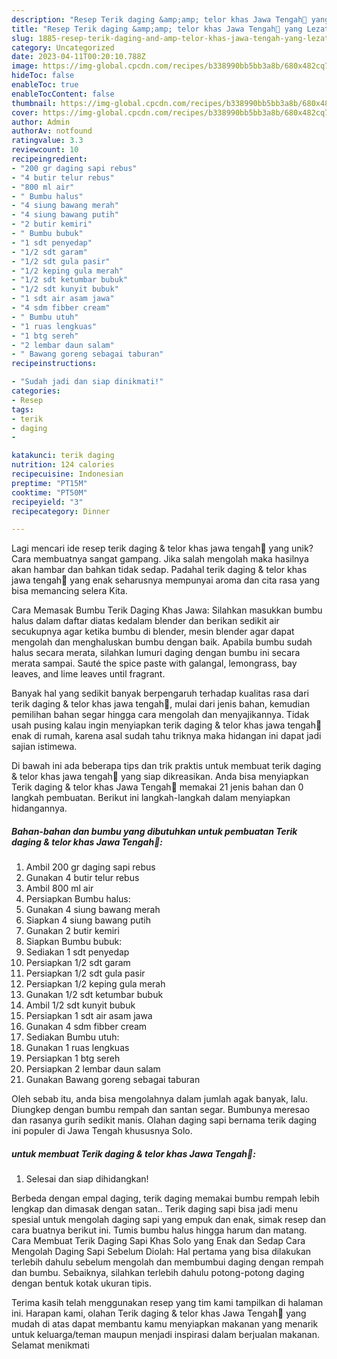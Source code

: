 ```yaml
---
description: "Resep Terik daging &amp;amp; telor khas Jawa Tengah🍂 yang Lezat Sekali"
title: "Resep Terik daging &amp;amp; telor khas Jawa Tengah🍂 yang Lezat Sekali"
slug: 1885-resep-terik-daging-and-amp-telor-khas-jawa-tengah-yang-lezat-sekali
category: Uncategorized
date: 2023-04-11T00:20:10.788Z
image: https://img-global.cpcdn.com/recipes/b338990bb5bb3a8b/680x482cq70/terik-daging-telor-khas-jawa-tengah-foto-resep-utama.jpg
hideToc: false
enableToc: true
enableTocContent: false
thumbnail: https://img-global.cpcdn.com/recipes/b338990bb5bb3a8b/680x482cq70/terik-daging-telor-khas-jawa-tengah-foto-resep-utama.jpg
cover: https://img-global.cpcdn.com/recipes/b338990bb5bb3a8b/680x482cq70/terik-daging-telor-khas-jawa-tengah-foto-resep-utama.jpg
author: Admin
authorAv: notfound
ratingvalue: 3.3
reviewcount: 10
recipeingredient:
- "200 gr daging sapi rebus"
- "4 butir telur rebus"
- "800 ml air"
- " Bumbu halus"
- "4 siung bawang merah"
- "4 siung bawang putih"
- "2 butir kemiri"
- " Bumbu bubuk"
- "1 sdt penyedap"
- "1/2 sdt garam"
- "1/2 sdt gula pasir"
- "1/2 keping gula merah"
- "1/2 sdt ketumbar bubuk"
- "1/2 sdt kunyit bubuk"
- "1 sdt air asam jawa"
- "4 sdm fibber cream"
- " Bumbu utuh"
- "1 ruas lengkuas"
- "1 btg sereh"
- "2 lembar daun salam"
- " Bawang goreng sebagai taburan"
recipeinstructions:

- "Sudah jadi dan siap dinikmati!"
categories:
- Resep
tags:
- terik
- daging
- 

katakunci: terik daging  
nutrition: 124 calories
recipecuisine: Indonesian
preptime: "PT15M"
cooktime: "PT50M"
recipeyield: "3"
recipecategory: Dinner

---
```





Lagi mencari ide resep terik daging &amp; telor khas jawa tengah🍂 yang unik? Cara membuatnya sangat gampang. Jika salah mengolah maka hasilnya akan hambar dan bahkan tidak sedap. Padahal terik daging &amp; telor khas jawa tengah🍂 yang enak seharusnya mempunyai aroma dan cita rasa yang bisa memancing selera Kita.





Cara Memasak Bumbu Terik Daging Khas Jawa: Silahkan masukkan bumbu halus dalam daftar diatas kedalam blender dan berikan sedikit air secukupnya agar ketika bumbu di blender, mesin blender agar dapat mengolah dan menghaluskan bumbu dengan baik. Apabila bumbu sudah halus secara merata, silahkan lumuri daging dengan bumbu ini secara merata sampai. Sauté the spice paste with galangal, lemongrass, bay leaves, and lime leaves until fragrant.

Banyak hal yang sedikit banyak berpengaruh terhadap kualitas rasa dari terik daging &amp; telor khas jawa tengah🍂, mulai dari jenis bahan, kemudian pemilihan bahan segar hingga cara mengolah dan menyajikannya. Tidak usah pusing kalau ingin menyiapkan terik daging &amp; telor khas jawa tengah🍂 enak di rumah, karena asal sudah tahu triknya maka hidangan ini dapat jadi sajian istimewa.






Di bawah ini ada beberapa tips dan trik praktis untuk membuat terik daging &amp; telor khas jawa tengah🍂 yang siap dikreasikan. Anda bisa menyiapkan Terik daging &amp; telor khas Jawa Tengah🍂 memakai 21 jenis bahan dan 0 langkah pembuatan. Berikut ini langkah-langkah dalam menyiapkan hidangannya.

<!--inarticleads1-->

##### Bahan-bahan dan bumbu yang dibutuhkan untuk pembuatan Terik daging &amp; telor khas Jawa Tengah🍂:

1. Ambil 200 gr daging sapi rebus
1. Gunakan 4 butir telur rebus
1. Ambil 800 ml air
1. Persiapkan  Bumbu halus:
1. Gunakan 4 siung bawang merah
1. Siapkan 4 siung bawang putih
1. Gunakan 2 butir kemiri
1. Siapkan  Bumbu bubuk:
1. Sediakan 1 sdt penyedap
1. Persiapkan 1/2 sdt garam
1. Persiapkan 1/2 sdt gula pasir
1. Persiapkan 1/2 keping gula merah
1. Gunakan 1/2 sdt ketumbar bubuk
1. Ambil 1/2 sdt kunyit bubuk
1. Persiapkan 1 sdt air asam jawa
1. Gunakan 4 sdm fibber cream
1. Sediakan  Bumbu utuh:
1. Gunakan 1 ruas lengkuas
1. Persiapkan 1 btg sereh
1. Persiapkan 2 lembar daun salam
1. Gunakan  Bawang goreng sebagai taburan


Oleh sebab itu, anda bisa mengolahnya dalam jumlah agak banyak, lalu. Diungkep dengan bumbu rempah dan santan segar. Bumbunya meresao dan rasanya gurih sedikit manis. Olahan daging sapi bernama terik daging ini populer di Jawa Tengah khususnya Solo. 

<!--inarticleads2-->

#####  untuk membuat Terik daging &amp; telor khas Jawa Tengah🍂:


1. Selesai dan siap dihidangkan!

Berbeda dengan empal daging, terik daging memakai bumbu rempah lebih lengkap dan dimasak dengan satan.. Terik daging sapi bisa jadi menu spesial untuk mengolah daging sapi yang empuk dan enak, simak resep dan cara buatnya berikut ini. Tumis bumbu halus hingga harum dan matang. Cara Membuat Terik Daging Sapi Khas Solo yang Enak dan Sedap Cara Mengolah Daging Sapi Sebelum Diolah: Hal pertama yang bisa dilakukan terlebih dahulu sebelum mengolah dan membumbui daging dengan rempah dan bumbu. Sebaiknya, silahkan terlebih dahulu potong-potong daging dengan bentuk kotak ukuran tipis. 

Terima kasih telah menggunakan resep yang tim kami tampilkan di halaman ini. Harapan kami, olahan Terik daging &amp; telor khas Jawa Tengah🍂 yang mudah di atas dapat membantu kamu menyiapkan makanan yang menarik untuk keluarga/teman maupun menjadi inspirasi dalam berjualan makanan. Selamat menikmati
